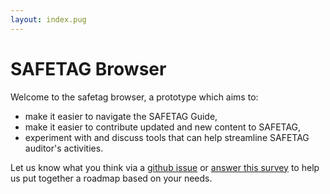 ```yaml
---
layout: index.pug
---
```


# SAFETAG Browser

Welcome to the safetag browser, a prototype which aims to:
 - make it easier to navigate the SAFETAG Guide,
 - make it easier to contribute updated and new content to SAFETAG,
 - experiment with and discuss tools that can help streamline SAFETAG auditor's activities.

Let us know what you think via a [github issue](https://github.com/contentascode/safetag/issues) or [answer this survey](https://www.surveymonkey.de/r/G5Q5BF6 ) to help us put together a roadmap based on your needs.
